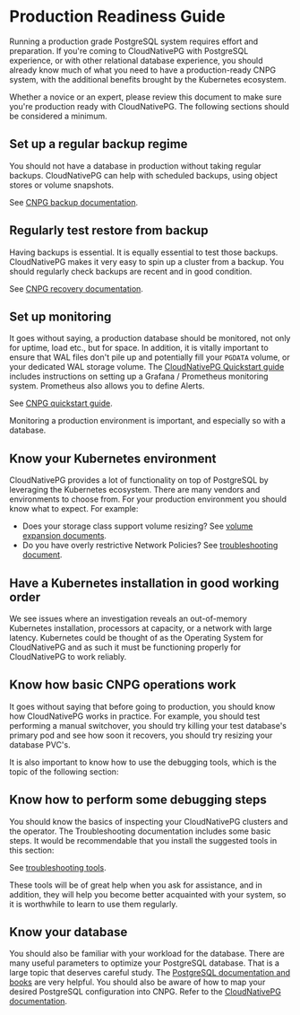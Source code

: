 # Production Readiness Guide

Running a production grade PostgreSQL system requires effort and preparation. If
you're coming to CloudNativePG with PostgreSQL experience, or with other
relational database experience, you should already know much of what you need
to have a production-ready CNPG system, with the additional benefits brought by
the Kubernetes ecosystem.

Whether a novice or an expert, please review this document to make
sure you're production ready with CloudNativePG. The following sections should
be considered a minimum.

## Set up a regular backup regime

You should not have a database in production without taking regular backups.
CloudNativePG can help with scheduled backups, using object stores or volume
snapshots.

See [CNPG backup documentation](https://cloudnative-pg.io/documentation/current/backup/).

## Regularly test restore from backup

Having backups is essential. It is equally essential to test those backups.
CloudNativePG makes it very easy to spin up a cluster from a backup. You should
regularly check backups are recent and in good condition.

See [CNPG recovery documentation](https://cloudnative-pg.io/documentation/current/recovery/).

## Set up monitoring

It goes without saying, a production database should be monitored, not only for
uptime, load etc., but for space. In addition, it is vitally important to ensure
that WAL files don't pile up and potentially fill your `PGDATA` volume, or your
dedicated WAL storage volume. The [CloudNativePG Quickstart guide](https://cloudnative-pg.io/documentation/current/quickstart/) includes
instructions on setting up a Grafana / Prometheus monitoring system. Prometheus
also allows you to define Alerts.

See [CNPG quickstart guide](https://cloudnative-pg.io/documentation/current/quickstart/).

Monitoring a production environment is important, and especially so with a
database.

## Know your Kubernetes environment

CloudNativePG provides a lot of functionality on top of PostgreSQL by leveraging
the Kubernetes ecosystem. There are many vendors and environments to choose
from. For your production environment you should know what to expect. For
example:

* Does your storage class support volume resizing? See
  [volume expansion documents](https://cloudnative-pg.io/documentation/current/storage/#volume-expansion).
* Do you have overly restrictive Network Policies? See
  [troubleshooting document](https://cloudnative-pg.io/documentation/current/troubleshooting/#networking).

## Have a Kubernetes installation in good working order

We see issues where an investigation reveals an out-of-memory
Kubernetes installation, processors at capacity, or a network with large
latency.
Kubernetes could be thought of as the Operating System for CloudNativePG
and as such it must be functioning properly for CloudNativePG to work reliably. 

## Know how basic CNPG operations work

It goes without saying that before going to production, you should know how
CloudNativePG works in practice. For example, you should test performing a
manual switchover, you should try killing your test database's primary pod and
see how soon it recovers, you should try resizing your database PVC's.

It is also important to know how to use the debugging tools, which is the topic
of the following section:

## Know how to perform some debugging steps

You should know the basics of inspecting your CloudNativePG clusters and the
operator. The Troubleshooting documentation includes some basic steps. It would
be recommendable that you install the suggested tools in this section:

See [troubleshooting tools](https://cloudnative-pg.io/documentation/current/troubleshooting/#before-you-start).

These tools will be of great help when you ask for assistance, and in addition,
they will help you become better acquainted with your system, so it is
worthwhile to learn to use them regularly.

## Know your database

You should also be familiar with your workload for the database. There are many
useful parameters to optimize your PostgreSQL database. That is a large topic
that deserves careful study. The
[PostgreSQL documentation and books](https://www.postgresql.org/docs/) are very
helpful.  You should also be aware of how to map
your desired PostgreSQL configuration into CNPG. Refer to the
[CloudNativePG documentation](https://cloudnative-pg.io/documentation/current/).
